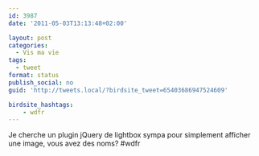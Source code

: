 ```yaml
---
id: 3987
date: '2011-05-03T13:13:48+02:00'

layout: post
categories:
  - Vis ma vie
tags:
  - tweet
format: status
publish_social: no
guid: 'http://tweets.local/?birdsite_tweet=65403686947524609'

birdsite_hashtags:
    - wdfr
---
```


Je cherche un plugin jQuery de lightbox sympa pour simplement afficher une image, vous avez des noms? #wdfr